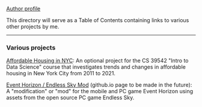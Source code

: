 [Author profile](https://github.com/JasonWu00)

This directory will serve as a Table of Contents containing links to various other projects by me.

-----

### Various projects

[Affordable Housing in NYC](https://jasonwu00.github.io/39542-research-project/): An optional project for the CS 39542 "Intro to Data Science" course that investigates trends and changes in affordable housing in New York City from 2011 to 2021.

[Event Horizon / Endless Sky Mod](https://github.com/JasonWu00/Event-Horizon-ES-mod/) (github.io page to be made in the future): A "modification" or "mod" for the mobile and PC game Event Horizon using assets from the open source PC game Endless Sky.